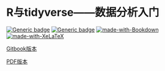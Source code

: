 # R与tidyverse——数据分析入门
[![Generic badge](https://img.shields.io/badge/Latest%20release-v0%2E3-<COLOR>.svg)](https://shields.io/)
[![Generic badge](https://img.shields.io/badge/Date-2019%2F07%2F09-<COLOR>.svg)](https://shields.io/)
[![made-with-Bookdown](https://img.shields.io/badge/Made%20with-bookdown%20in%20RStudio-1f425f.svg)](https://bookdown.org)
[![made-with-XeLaTeX](https://img.shields.io/badge/Made%20with-XeLaTeX-1f425f.svg)](https://ctan.org/pkg/xetex)

[Gitbook版本](https://tianyishi2001.github.io/r-and-tidyverse-book/index.html)

[PDF版本](https://tianyishi2001.github.io/r-and-tidyverse-book/R与tidyverse——数据分析入门.pdf)
